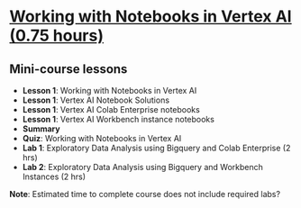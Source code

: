 # [Working with Notebooks in Vertex AI (0.75 hours)](https://www.cloudskillsboost.google/paths/17/course_templates/923)

## Mini-course lessons

- **Lesson 1**: Working with Notebooks in Vertex AI
- **Lesson 1**: Vertex AI Notebook Solutions
- **Lesson 1**: Vertex AI Colab Enterprise notebooks
- **Lesson 1**: Vertex AI Workbench instance notebooks
- **Summary**
- **Quiz**: Working with Notebooks in Vertex AI
- **Lab 1**: Exploratory Data Analysis using Bigquery and Colab Enterprise (2 hrs)
- **Lab 2**: Exploratory Data Analysis using Bigquery and Workbench Instances (2 hrs)

**Note**: Estimated time to complete course does not include required labs?
